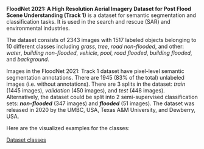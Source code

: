 **FloodNet 2021: A High Resolution Aerial Imagery Dataset for Post Flood Scene Understanding (Track 1)** is a dataset for semantic segmentation and classification tasks. It is used in the search and rescue (SAR) and environmental industries. 

The dataset consists of 2343 images with 1517 labeled objects belonging to 10 different classes including *grass*, *tree*, *road non-flooded*, and other: *water*, *building non-flooded*, *vehicle*, *pool*, *road flooded*, *building flooded*, and *background*.

Images in the FloodNet 2021: Track 1 dataset have pixel-level semantic segmentation annotations. There are 1945 (83% of the total) unlabeled images (i.e. without annotations). There are 3 splits in the dataset: *train* (1445 images), *validation* (450 images), and *test* (448 images). Alternatively, the dataset could be split into 2 semi-supervised classification sets: ***non-flooded*** (347 images) and ***flooded*** (51 images). The dataset was released in 2020 by the UMBC, USA, Texas A&M University, and Dewberry, USA.

Here are the visualized examples for the classes:

[Dataset classes](https://github.com/dataset-ninja/floodnet/raw/main/visualizations/classes_preview.webm)
